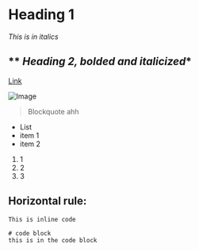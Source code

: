 # Heading 1

*This is in italics*

## ** *Heading 2, bolded and italicized**

[Link](https://google.com)

![Image](https://user-images.githubusercontent.com/66543275/162546664-cd2f03a9-1a88-435e-bec3-96f468bc5e60.png)

> Blockquote
> ahh


* List
* item 1
* item 2


1. 1
2. 2
3. 3


Horizontal rule:
---


`This is inline code`

```
# code block
this is in the code block
```

